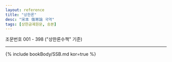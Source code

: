 ```yaml
---
layout: reference
title: "상한론"
desc: "宋本 傷寒論 국역"
tags: [상한금궤원문, 송본]
---
```


조문번호 001 - 398 ("상한론수책" 기준)

***

{% include bookBody/SSB.md kor=true %}
